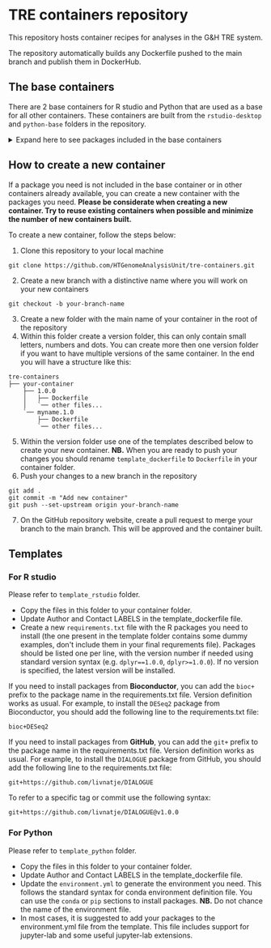 # TRE containers repository

This repository hosts container recipes for analyses in the G&H TRE system.

The repository automatically builds any Dockerfile pushed to the main branch and publish them in DockerHub.

## The base containers

There are 2 base containers for R studio and Python that are used as a base for all other containers. These containers are built from the `rstudio-desktop` and `python-base` folders in the repository.

<details>

<summary>Expand here to see packages included in the base containers</summary>

### R studio

- broom
- data.table
- devtools
- dplyr
- gghighlight
- ggiraph
- geomtextpath
- ggplot2
- ggraph
- ggrepel
- ggridges
- ggstatsplot
- ggupset
- hexbin
- MASS
- Matrix
- patchwork
- plotly
- scales
- skimr
- stringr
- tidyr
- UpSetR
- ComplexHeatmap

### Python

- git=2.47.0 
- ipykernel>=6.29.5
- jedi-language-server>=0.41.4
- jupyter-resource-usage>=1.1.0
- jupyterlab-git>=0.50.1
- jupyterlab-lsp>=5.1.0
- jupyterlab=4.2.5
- notebook=7.2.2
- pandas>=2.2.3
- leidenalg>=0.10.2
- scanpy=1.10.2
- umap-learn>=0.5.6
- tqdm>=4.66.5
- seaborn

</details>

## How to create a new container

If a package you need is not included in the base container or in other containers already available, you can create a new container with the packages you need. **Please be considerate when creating a new container. Try to reuse existing containers when possible and minimize the number of new containers built.**

To create a new container, follow the steps below:

1. Clone this repository to your local machine

```
git clone https://github.com/HTGenomeAnalysisUnit/tre-containers.git
```

2. Create a new branch with a distinctive name where you will work on your new containers

```
git checkout -b your-branch-name
```

3. Create a new folder with the main name of your container in the root of the repository
4. Within this folder create a version folder, this can only contain small letters, numbers and dots. You can create more then one version folder if you want to have multiple versions of the same container. In the end you will have a structure like this:

```
tre-containers
├── your-container
    ├── 1.0.0
    │   ├── Dockerfile
    │   `── other files...
    `── myname.1.0
        ├── Dockerfile
        `── other files...
```

5. Within the version folder use one of the templates described below to create your new container. **NB.** When you are ready to push your changes you should rename `template_dockerfile` to `Dockerfile` in your container folder.
6. Push your changes to a new branch in the repository

```
git add .
git commit -m "Add new container"
git push --set-upstream origin your-branch-name
```

7. On the GitHub repository website, create a pull request to merge your branch to the main branch. This will be approved and the container built.

## Templates

### For R studio

Please refer to `template_rstudio` folder. 

- Copy the files in this folder to your container folder.
- Update Author and Contact LABELS in the template_dockerfile file.
- Create a new `requirements.txt` file with the R packages you need to install (the one present in the template folder contains some dummy examples, don't include them in your final requrements file). Packages should be listed one per line, with the version number if needed using standard version syntax (e.g. `dplyr==1.0.0`, `dplyr>=1.0.0`). If no version is specified, the latest version will be installed.

If you need to install packages from **Bioconductor**, you can add the `bioc+` prefix to the package name in the requirements.txt file. Version definition works as usual. For example, to install the `DESeq2` package from Bioconductor, you should add the following line to the requirements.txt file:

```
bioc+DESeq2
```

If you need to install packages from **GitHub**, you can add the `git+` prefix to the package name in the requirements.txt file. Version definition works as usual. For example, to install the `DIALOGUE` package from GitHub, you should add the following line to the requirements.txt file:

```
git+https://github.com/livnatje/DIALOGUE
```

To refer to a specific tag or commit use the following syntax:

```	
git+https://github.com/livnatje/DIALOGUE@v1.0.0
```

### For Python

Please refer to `template_python` folder. 

- Copy the files in this folder to your container folder.
- Update Author and Contact LABELS in the template_dockerfile file.
- Update the `environment.yml` to generate the environment you need. This follows the standard syntax for conda environment definition file. You can use the `conda` or `pip` sections to install packages. **NB.** Do not chance the name of the environment file.
- In most cases, it is suggested to add your packages to the environment.yml file from the template. This file includes support for jupyter-lab and some useful jupyter-lab extensions. 
